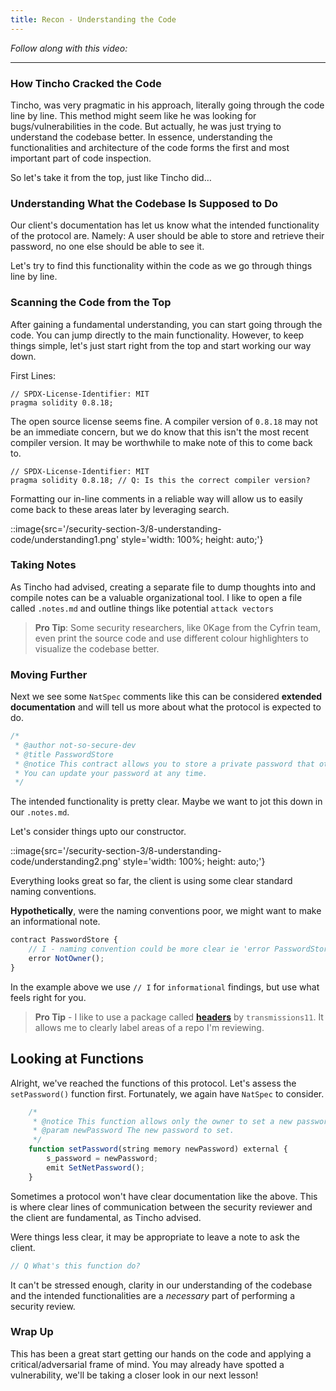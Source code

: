 ```yaml
---
title: Recon - Understanding the Code
---
```


_Follow along with this video:_

---

### How Tincho Cracked the Code

Tincho, was very pragmatic in his approach, literally going through the code line by line. This method might seem like he was looking for bugs/vulnerabilities in the code. But actually, he was just trying to understand the codebase better. In essence, understanding the functionalities and architecture of the code forms the first and most important part of code inspection.

So let's take it from the top, just like Tincho did…

### Understanding What the Codebase Is Supposed to Do

Our client's documentation has let us know what the intended functionality of the protocol are. Namely: A user should be able to store and retrieve their password, no one else should be able to see it.

Let's try to find this functionality within the code as we go through things line by line.

### Scanning the Code from the Top

After gaining a fundamental understanding, you can start going through the code. You can jump directly to the main functionality. However, to keep things simple, let's just start right from the top and start working our way down.

First Lines:

```solidity
// SPDX-License-Identifier: MIT
pragma solidity 0.8.18;
```

The open source license seems fine. A compiler version of `0.8.18` may not be an immediate concern, but we do know that this isn't the most recent compiler version. It may be worthwhile to make note of this to come back to.

```solidity
// SPDX-License-Identifier: MIT
pragma solidity 0.8.18; // Q: Is this the correct compiler version?
```

Formatting our in-line comments in a reliable way will allow us to easily come back to these areas later by leveraging search.

::image{src='/security-section-3/8-understanding-code/understanding1.png' style='width: 100%; height: auto;'}

### Taking Notes

As Tincho had advised, creating a separate file to dump thoughts into and compile notes can be a valuable organizational tool. I like to open a file called `.notes.md` and outline things like potential `attack vectors`

> **Pro Tip**: Some security researchers, like 0Kage from the Cyfrin team, even print the source code and use different colour highlighters to visualize the codebase better.

### Moving Further

Next we see some `NatSpec` comments like this can be considered **extended documentation** and will tell us more about what the protocol is expected to do.

```js
/*
 * @author not-so-secure-dev
 * @title PasswordStore
 * @notice This contract allows you to store a private password that others won't be able to see.
 * You can update your password at any time.
 */
```

The intended functionality is pretty clear. Maybe we want to jot this down in our `.notes.md`.

Let's consider things upto our constructor.

::image{src='/security-section-3/8-understanding-code/understanding2.png' style='width: 100%; height: auto;'}

Everything looks great so far, the client is using some clear standard naming conventions.

**Hypothetically**, were the naming conventions poor, we might want to make an informational note.

```js
contract PasswordStore {
    // I - naming convention could be more clear ie 'error PasswordStore__NotOwner();'
    error NotOwner();
}
```

In the example above we use `// I` for `informational` findings, but use what feels right for you.

> **Pro Tip** - I like to use a package called [**headers**](https://github.com/transmissions11/headers) by `transmissions11`. It allows me to clearly label areas of a repo I'm reviewing.

## Looking at Functions

Alright, we've reached the functions of this protocol. Let's assess the `setPassword()` function first. Fortunately, we again have `NatSpec` to consider.

```js
    /*
     * @notice This function allows only the owner to set a new password.
     * @param newPassword The new password to set.
     */
    function setPassword(string memory newPassword) external {
        s_password = newPassword;
        emit SetNetPassword();
    }
```

Sometimes a protocol won't have clear documentation like the above. This is where clear lines of communication between the security reviewer and the client are fundamental, as Tincho advised.

Were things less clear, it may be appropriate to leave a note to ask the client.

```js
// Q What's this function do?
```

It can't be stressed enough, clarity in our understanding of the codebase and the intended functionalities are a _necessary_ part of performing a security review.

### Wrap Up

This has been a great start getting our hands on the code and applying a critical/adversarial frame of mind. You may already have spotted a vulnerability, we'll be taking a closer look in our next lesson!
